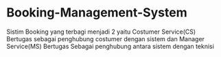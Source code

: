 # Booking-Management-System
Sistim Booking yang terbagi menjadi 2 yaitu Costumer Service(CS) Bertugas sebagai penghubung costumer dengan sistem dan Manager Service(MS) Bertugas Sebagai penghubung antara sistem dengan teknisi
